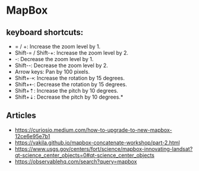 # MapBox



## keyboard shortcuts:

* = / +: Increase the zoom level by 1.
* Shift-= / Shift-+: Increase the zoom level by 2.
* -: Decrease the zoom level by 1.
* Shift--: Decrease the zoom level by 2.
* Arrow keys: Pan by 100 pixels.
* Shift+⇢: Increase the rotation by 15 degrees.
* Shift+⇠: Decrease the rotation by 15 degrees.
* Shift+⇡: Increase the pitch by 10 degrees.
* Shift+⇣: Decrease the pitch by 10 degrees.*

## Articles

* https://curiosio.medium.com/how-to-upgrade-to-new-mapbox-12ce6e95e7b1
* https://vakila.github.io/mapbox-concatenate-workshop/part-2.html
* https://www.usgs.gov/centers/fort/science/mapbox-innovating-landsat?qt-science_center_objects=0#qt-science_center_objects
* https://observablehq.com/search?query=mapbox